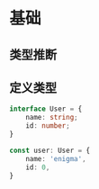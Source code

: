 # 基础

## 类型推断

## 定义类型

```ts
interface User = {
    name: string;
    id: number;
}

const user: User = {
    name: 'enigma',
    id: 0,
}
```